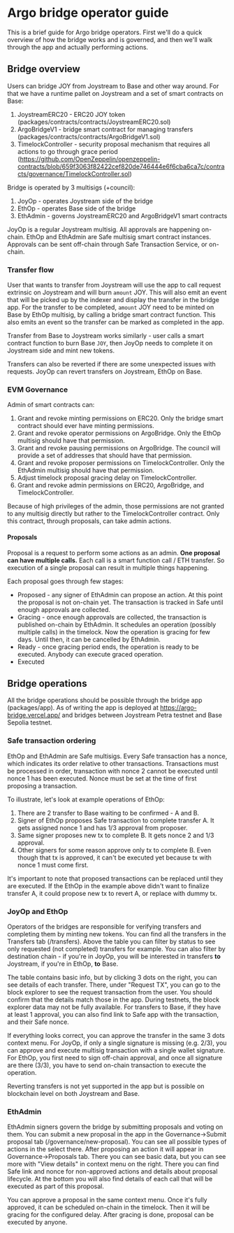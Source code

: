 # Argo bridge operator guide

This is a brief guide for Argo bridge operators. First we'll do a quick overview of how the bridge works and is governed, and then we'll walk through the app and actually performing actions.

## Bridge overview

Users can bridge JOY from Joystream to Base and other way around. For that we have a runtime pallet on Joystream and a set of smart contracts on Base:

1. JoystreamERC20 - ERC20 JOY token (packages/contracts/contracts/JoystreamERC20.sol)
2. ArgoBridgeV1 - bridge smart contract for managing transfers (packages/contracts/contracts/ArgoBridgeV1.sol)
3. TimelockController - security proposal mechanism that requires all actions to go through grace period (https://github.com/OpenZeppelin/openzeppelin-contracts/blob/659f3063f82422cef820de746444e6f6cba6ca7c/contracts/governance/TimelockController.sol)

Bridge is operated by 3 multisigs (+council):

1. JoyOp - operates Joystream side of the bridge
2. EthOp - operates Base side of the bridge
3. EthAdmin - governs JoystreamERC20 and ArgoBridgeV1 smart contracts

JoyOp is a regular Joystream multisig. All approvals are happening on-chain.
EthOp and EthAdmin are Safe multisig smart contract instances. Approvals can be sent off-chain through Safe Transaction Service, or on-chain.

### Transfer flow

User that wants to transfer from Joystream will use the app to call request extrinsic on Joystream and will burn `amount` JOY. This will also emit an event that will be picked up by the indexer and display the transfer in the bridge app. For the transfer to be completed, `amount` JOY need to be minted on Base by EthOp multisig, by calling a bridge smart contract function. This also emits an event so the transfer can be marked as completed in the app.

Transfer from Base to Joystream works similarly - user calls a smart contract function to burn Base `JOY`, then JoyOp needs to complete it on Joystream side and mint new tokens.

Transfers can also be reverted if there are some unexpected issues with requests. JoyOp can revert transfers on Joystream, EthOp on Base.

### EVM Governance

Admin of smart contracts can:
1. Grant and revoke minting permissions on ERC20. Only the bridge smart contract should ever have minting permissions.
2. Grant and revoke operator permissions on ArgoBridge. Only the EthOp multisig should have that permission.
3. Grant and revoke pausing permissions on ArgoBridge. The council will provide a set of addresses that should have that permission.
4. Grant and revoke proposer permissions on TimelockController. Only the EthAdmin multisig should have that permission.
5. Adjust timelock proposal gracing delay on TimelockController.
6. Grant and revoke admin permissions on ERC20, ArgoBridge, and TimelockController.

Because of high privileges of the admin, those permissions are not granted to any multisig directly but rather to the TimelockController contract. Only this contract, through proposals, can take admin actions.

#### Proposals

Proposal is a request to perform some actions as an admin. **One proposal can have multiple calls.** Each call is a smart function call / ETH transfer. So execution of a single proposal can result in multiple things happening.

Each proposal goes through few stages:
- Proposed - any signer of EthAdmin can propose an action. At this point the proposal is not on-chain yet. The transaction is tracked in Safe until enough approvals are collected.
- Gracing - once enough approvals are collected, the transaction is published on-chain by EthAdmin. It schedules an operation (possibly multiple calls) in the timelock. Now the operation is gracing for few days. Until then, it can be cancelled by EthAdmin.
- Ready - once gracing period ends, the operation is ready to be executed. Anybody can execute graced operation.
- Executed

## Bridge operations

All the bridge operations should be possible through the bridge app (packages/app). As of writing the app is deployed at https://argo-bridge.vercel.app/ and bridges between Joystream Petra testnet and Base Sepolia testnet.

### Safe transaction ordering

EthOp and EthAdmin are Safe multisigs. Every Safe transaction has a nonce, which indicates its order relative to other transactions. Transactions must be processed in order, transaction with nonce 2 cannot be executed until nonce 1 has been executed. Nonce must be set at the time of first proposing a transaction.

To illustrate, let's look at example operations of EthOp:
1. There are 2 transfer to Base waiting to be confirmed - A and B.
2. Signer of EthOp proposes Safe transaction to complete transfer A. It gets assigned nonce 1 and has 1/3 approval from proposer.
3. Same signer proposes new tx to complete B. It gets nonce 2 and 1/3 approval.
4. Other signers for some reason approve only tx to complete B. Even though that tx is approved, it can't be executed yet because tx with nonce 1 must come first.

It's important to note that proposed transactions can be replaced until they are executed. If the EthOp in the example above didn't want to finalize transfer A, it could propose new tx to revert A, or replace with dummy tx.

### JoyOp and EthOp

Operators of the bridges are responsible for verifying transfers and completing them by minting new tokens. You can find all the transfers in the Transfers tab (/transfers). Above the table you can filter by status to see only requested (not completed) transfers for example. You can also filter by destination chain - if you're in JoyOp, you will be interested in transfers **to** Joystream, if you're in EthOp, **to** Base.

The table contains basic info, but by clicking 3 dots on the right, you can see details of each transfer. There, under "Request TX", you can go to the block explorer to see the request transaction from the user. You should confirm that the details match those in the app. During testnets, the block explorer data may not be fully available. For transfers to Base, if they have at least 1 approval, you can also find link to Safe app with the transaction, and their Safe nonce.

If everything looks correct, you can approve the transfer in the same 3 dots context menu. For JoyOp, if only a single signature is missing (e.g. 2/3), you can approve and execute multisig transaction with a single wallet signature. For EthOp, you first need to sign off-chain approval, and once all signature are there (3/3), you have to send on-chain transaction to execute the operation.

Reverting transfers is not yet supported in the app but is possible on blockchain level on both Joystream and Base.

### EthAdmin

EthAdmin signers govern the bridge by submitting proposals and voting on them. You can submit a new proposal in the app in the Governance->Submit proposal tab (/governance/new-proposal). You can see all possible types of actions in the select there. After proposing an action it will appear in Governance->Proposals tab. There you can see basic data, but you can see more with "View details" in context menu on the right. There you can find Safe link and nonce for non-approved actions and details about proposal lifecycle. At the bottom you will also find details of each call that will be executed as part of this proposal.

You can approve a proposal in the same context menu. Once it's fully approved, it can be scheduled on-chain in the timelock. Then it will be gracing for the configured delay. After gracing is done, proposal can be executed by anyone.
